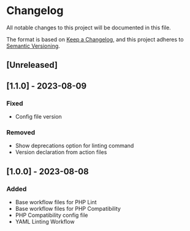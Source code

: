 # Changelog

All notable changes to this project will be documented in this file.

The format is based on [Keep a Changelog](https://keepachangelog.com/en/1.0.0/),
and this project adheres to [Semantic Versioning](https://semver.org/spec/v2.0.0.html).

## [Unreleased]

## [1.1.0] - 2023-08-09

### Fixed

- Config file version

### Removed

- Show deprecations option for linting command
- Version declaration from action files

## [1.0.0] - 2023-08-08

### Added

- Base workflow files for PHP Lint
- Base workflow files for PHP Compatibility
- PHP Compatibility config file
- YAML Linting Workflow

